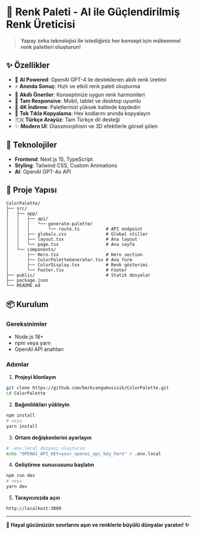 # 🎨 Renk Paleti - AI ile Güçlendirilmiş Renk Üreticisi

> **Yapay zeka teknolojisi ile istediğiniz her konsept için mükemmel renk paletleri oluşturun!**

## ✨ Özellikler

- 🤖 **AI Powered**: OpenAI GPT-4 ile desteklenen akıllı renk üretimi
- ⚡ **Anında Sonuç**: Hızlı ve etkili renk paleti oluşturma
- 🎯 **Akıllı Öneriler**: Konseptinize uygun renk harmonileri
- 📱 **Tam Responsive**: Mobil, tablet ve desktop uyumlu
- 💾 **4K İndirme**: Paletlerinizi yüksek kalitede kaydedin
- 🎉 **Tek Tıkla Kopyalama**: Hex kodlarını anında kopyalayın
- 🇹🇷 **Türkçe Arayüz**: Tam Türkçe dil desteği
- ✨ **Modern UI**: Glassmorphism ve 3D efektlerle görsel şölen

## 🚀 Teknolojiler

- **Frontend**: Next.js 15, TypeScript
- **Styling**: Tailwind CSS, Custom Animations
- **AI**: OpenAI GPT-4o API

## 📂 Proje Yapısı

```
ColorPalette/
├── src/
│   ├── app/
│   │   ├── api/
│   │   │   └── generate-palette/
│   │   │       └── route.ts          # API endpoint
│   │   ├── globals.css               # Global stiller
│   │   ├── layout.tsx                # Ana layout
│   │   └── page.tsx                  # Ana sayfa
│   └── components/
│       ├── Hero.tsx                  # Hero section
│       ├── ColorPaletteGenerator.tsx # Ana form
│       ├── ColorDisplay.tsx          # Renk gösterimi
│       └── Footer.tsx                # Footer
├── public/                           # Statik dosyalar
├── package.json
└── README.md
```

## 📦 Kurulum

### Gereksinimler
- Node.js 18+
- npm veya yarn
- OpenAI API anahtarı

### Adımlar

1. **Projeyi klonlayın**
```bash
git clone https://github.com/berkcangumusisik/ColorPalette.git
cd ColorPalette
```

2. **Bağımlılıkları yükleyin**
```bash
npm install
# veya
yarn install
```

3. **Ortam değişkenlerini ayarlayın**
```bash
# .env.local dosyası oluşturun
echo "OPENAI_API_KEY=your_openai_api_key_here" > .env.local
```

4. **Geliştirme sunucusunu başlatın**
```bash
npm run dev
# veya
yarn dev
```

5. **Tarayıcınızda açın**
```
http://localhost:3000
```

---

**🎨 Hayal gücünüzün sınırlarını aşın ve renklerle büyülü dünyalar yaratın! ✨**
